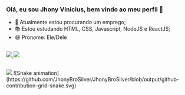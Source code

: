### Olá, eu sou Jhony Vinicius, bem vindo ao meu perfil 👋

- 🔭 Atualmente estou procurando um emprego;
- 📚 Estou estudando HTML, CSS, Javascript, NodeJS e ReactJS;
- 😄 Pronome: Ele/Dele

##

<div>
  <a href="https://github.com/JhonyBroSilver">
  <img height="180em" src="https://github-readme-stats.vercel.app/api?username=JhonyBroSilver&show_icons=true&theme=onedark&include_all_commits=true&count_private=true"/>
  <img height="180em" src="https://github-readme-stats.vercel.app/api/top-langs/?username=JhonyBroSilver&layout=compact&langs_count=7&theme=onedark"/>
</div>
  
  ##
  
  <div>
  <a href="https://www.linkedin.com/in/jhony-vinicius-broholka-silverio/" target="_blank"><img src="https://img.shields.io/badge/-LinkedIn-%230077B5?style=for-the-badge&logo=linkedin&logoColor=white" target="_blank"></a> 
    ![Snake animation](https://github.com/JhonyBroSilver/JhonyBroSilver/blob/output/github-contribution-grid-snake.svg)
  </div>  
  
  ##
 
 
